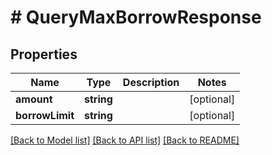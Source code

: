 # # QueryMaxBorrowResponse

## Properties

Name | Type | Description | Notes
------------ | ------------- | ------------- | -------------
**amount** | **string** |  | [optional]
**borrowLimit** | **string** |  | [optional]

[[Back to Model list]](../../README.md#models) [[Back to API list]](../../README.md#endpoints) [[Back to README]](../../README.md)
